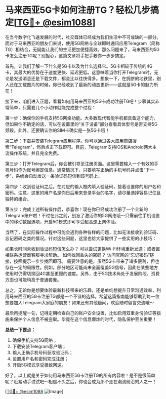 # 马来西亚5G卡如何注册TG？轻松几步搞定[[TG💪+ @esim1088](https://t.me/s/esim1088)]

在当今数字化飞速发展的时代，社交媒体已经成为我们生活中不可或缺的一部分。而对于马来西亚的朋友们来说，使用5G网络与全球即时通讯应用Telegram（简称TG）相结合，无疑能让我们的生活更加便捷高效。那么问题来了，马来西亚的5G卡怎么注册TG呢？别担心，这篇文章将手把手教你一步步搞定。

首先，让我们了解一下什么是5G卡以及为什么选择它。5G卡相较于传统的4G卡，其最大的优势在于速度更快、延迟更低。这意味着当你打开Telegram时，无论是发送消息还是下载文件，都会比以往快得多。想象一下，在拥挤的地铁里，别人还在加载图片的时候，你已经收到了最新的动态更新——这就是5G卡的魅力所在！

接下来，咱们进入正题，看看如何用马来西亚的5G卡成功注册TG吧！步骤其实非常简单，只需要几个小动作就能完成整个过程：

第一步：确保你的手机支持5G网络功能。大多数现代智能手机都具备这个能力，但如果你不确定的话，可以在设置里的“关于设备”部分查看具体型号是否支持5G频段。此外，还要确认你的SIM卡确实是一张5G卡哦！

第二步：下载并安装Telegram应用程序。你可以通过各大应用商店搜索“Telegram”，然后点击下载即可。目前，Telegram支持iOS和Android两大主流操作系统，并且完全免费。

第三步：打开Telegram后，你会被引导至注册页面。这里需要输入一个有效的手机号码作为账号绑定信息。通常情况下，只要填写正确的手机号码并点击“下一步”，系统会自动发送一条验证码短信到该号码上。

第四步：收到验证码之后，在对应的输入框内填入验证码，接着设置你的用户名和密码。注意，这里的用户名是你日后用来登录平台的名字，请尽量选择容易记住且独特的组合。

第五步：完成上述所有操作后，恭喜你！现在你已经成功注册了一个全新的Telegram账户啦！不过在此之前，别忘了激活你的5G网络哦～只需前往手机设置中的移动数据选项，开启5G模式即可享受超高速上网体验。

当然了，在实际操作过程中可能会遇到各种各样的问题，比如无法接收到验证码、忘记密码之类的情况。针对这些问题，这里也给大家提供了一些实用的小技巧：

如果长时间未收到验证码短信怎么办？
可以尝试更换Wi-Fi环境重新发送；或者直接联系运营商客服寻求帮助。
如何找回丢失的密码？
访问官网的“忘记密码”链接，按照提示一步步找回即可。
需要注意的是，虽然5G卡带来了诸多便利，但也存在一定的局限性。例如，部分地区可能尚未全面覆盖5G信号，因此在某些地方使用时仍需切换回4G甚至更慢的速度。另外，由于5G技术尚处于发展阶段，资费方面也可能稍高于普通套餐。

总之，无论你是想要体验最新科技带来的乐趣，还是单纯想提升日常沟通效率，利用马来西亚的5G卡注册TG都是一个不错的选择。希望这篇指南能够帮助到每一位想要加入Telegram大家庭的朋友！如果还有其他疑问，欢迎随时留言交流哦～

最后再提醒一句，记得定期检查自己的账户安全设置，比如启用双重身份验证等措施来保护个人信息不被盗取。毕竟在这个信息爆炸的时代，隐私保护至关重要！

**总结一下要点：**
1. 确保手机支持5G网络；
2. 下载安装Telegram客户端；
3. 输入正确手机号码获取验证码；
4. 设置用户名和密码完成注册；
5. 开启5G模式享受极致网速。

好了，以上就是关于如何用马来西亚5G卡注册TG的所有内容啦！是不是很简单呢？赶紧动手试试吧～相信不久之后，你也会成为那个走在潮流前沿的人之一！

[[TG💪+ @esim1088](https://t.me/s/esim1088) ![Image](https://i.postimg.cc/4NQfJmqS/Snipaste-2025-05-13-00-14-12.png)]